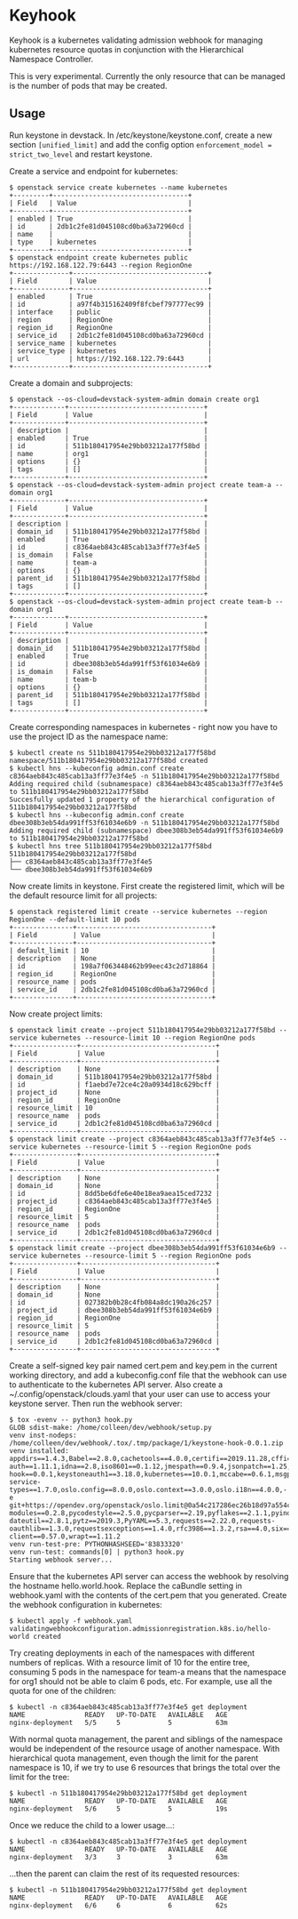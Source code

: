 Keyhook
=======

Keyhook is a kubernetes validating admission webhook for managing kubernetes
resource quotas in conjunction with the Hierarchical Namespace Controller.

This is very experimental. Currently the only resource that can be managed is
the number of pods that may be created.

Usage
-----

Run keystone in devstack. In /etc/keystone/keystone.conf, create a new section
`[unified_limit]` and add the config option `enforcement_model =
strict_two_level` and restart keystone.

Create a service and endpoint for kubernetes:

```
$ openstack service create kubernetes --name kubernetes
+---------+----------------------------------+
| Field   | Value                            |
+---------+----------------------------------+
| enabled | True                             |
| id      | 2db1c2fe81d045108cd0ba63a72960cd |
| name    |                                  |
| type    | kubernetes                       |
+---------+----------------------------------+
$ openstack endpoint create kubernetes public https://192.168.122.79:6443 --region RegionOne
+--------------+----------------------------------+
| Field        | Value                            |
+--------------+----------------------------------+
| enabled      | True                             |
| id           | a97f4b315162409f8fcbef797777ec99 |
| interface    | public                           |
| region       | RegionOne                        |
| region_id    | RegionOne                        |
| service_id   | 2db1c2fe81d045108cd0ba63a72960cd |
| service_name | kubernetes                       |
| service_type | kubernetes                       |
| url          | https://192.168.122.79:6443      |
+--------------+----------------------------------+
```

Create a domain and subprojects:

```
$ openstack --os-cloud=devstack-system-admin domain create org1
+-------------+----------------------------------+
| Field       | Value                            |
+-------------+----------------------------------+
| description |                                  |
| enabled     | True                             |
| id          | 511b180417954e29bb03212a177f58bd |
| name        | org1                             |
| options     | {}                               |
| tags        | []                               |
+-------------+----------------------------------+
$ openstack --os-cloud=devstack-system-admin project create team-a --domain org1
+-------------+----------------------------------+
| Field       | Value                            |
+-------------+----------------------------------+
| description |                                  |
| domain_id   | 511b180417954e29bb03212a177f58bd |
| enabled     | True                             |
| id          | c8364aeb843c485cab13a3ff77e3f4e5 |
| is_domain   | False                            |
| name        | team-a                           |
| options     | {}                               |
| parent_id   | 511b180417954e29bb03212a177f58bd |
| tags        | []                               |
+-------------+----------------------------------+
$ openstack --os-cloud=devstack-system-admin project create team-b --domain org1
+-------------+----------------------------------+
| Field       | Value                            |
+-------------+----------------------------------+
| description |                                  |
| domain_id   | 511b180417954e29bb03212a177f58bd |
| enabled     | True                             |
| id          | dbee308b3eb54da991ff53f61034e6b9 |
| is_domain   | False                            |
| name        | team-b                           |
| options     | {}                               |
| parent_id   | 511b180417954e29bb03212a177f58bd |
| tags        | []                               |
+-------------+----------------------------------+
```

Create corresponding namespaces in kubernetes - right now you have to use the
project ID as the namespace name:

```
$ kubectl create ns 511b180417954e29bb03212a177f58bd
namespace/511b180417954e29bb03212a177f58bd created
$ kubectl hns --kubeconfig admin.conf create c8364aeb843c485cab13a3ff77e3f4e5 -n 511b180417954e29bb03212a177f58bd
Adding required child (subnamespace) c8364aeb843c485cab13a3ff77e3f4e5 to 511b180417954e29bb03212a177f58bd
Succesfully updated 1 property of the hierarchical configuration of 511b180417954e29bb03212a177f58bd
$ kubectl hns --kubeconfig admin.conf create dbee308b3eb54da991ff53f61034e6b9 -n 511b180417954e29bb03212a177f58bd
Adding required child (subnamespace) dbee308b3eb54da991ff53f61034e6b9 to 511b180417954e29bb03212a177f58bd
$ kubectl hns tree 511b180417954e29bb03212a177f58bd
511b180417954e29bb03212a177f58bd
├── c8364aeb843c485cab13a3ff77e3f4e5
└── dbee308b3eb54da991ff53f61034e6b9
```

Now create limits in keystone. First create the registered limit, which will be
the default resource limit for all projects:

```
$ openstack registered limit create --service kubernetes --region RegionOne --default-limit 10 pods
+---------------+----------------------------------+
| Field         | Value                            |
+---------------+----------------------------------+
| default_limit | 10                               |
| description   | None                             |
| id            | 198a7f063448462b99eec43c2d718864 |
| region_id     | RegionOne                        |
| resource_name | pods                             |
| service_id    | 2db1c2fe81d045108cd0ba63a72960cd |
+---------------+----------------------------------+
```

Now create project limits:

```
$ openstack limit create --project 511b180417954e29bb03212a177f58bd --service kubernetes --resource-limit 10 --region RegionOne pods
+----------------+----------------------------------+
| Field          | Value                            |
+----------------+----------------------------------+
| description    | None                             |
| domain_id      | 511b180417954e29bb03212a177f58bd |
| id             | f1aebd7e72ce4c20a0934d18c629bcff |
| project_id     | None                             |
| region_id      | RegionOne                        |
| resource_limit | 10                               |
| resource_name  | pods                             |
| service_id     | 2db1c2fe81d045108cd0ba63a72960cd |
+----------------+----------------------------------+
$ openstack limit create --project c8364aeb843c485cab13a3ff77e3f4e5 --service kubernetes --resource-limit 5 --region RegionOne pods
+----------------+----------------------------------+
| Field          | Value                            |
+----------------+----------------------------------+
| description    | None                             |
| domain_id      | None                             |
| id             | 8dd5be6dfe6e40e18ea9aea15ced7232 |
| project_id     | c8364aeb843c485cab13a3ff77e3f4e5 |
| region_id      | RegionOne                        |
| resource_limit | 5                                |
| resource_name  | pods                             |
| service_id     | 2db1c2fe81d045108cd0ba63a72960cd |
+----------------+----------------------------------+
$ openstack limit create --project dbee308b3eb54da991ff53f61034e6b9 --service kubernetes --resource-limit 5 --region RegionOne pods
+----------------+----------------------------------+
| Field          | Value                            |
+----------------+----------------------------------+
| description    | None                             |
| domain_id      | None                             |
| id             | 027382b0b28c4fb084a8dc190a26c257 |
| project_id     | dbee308b3eb54da991ff53f61034e6b9 |
| region_id      | RegionOne                        |
| resource_limit | 5                                |
| resource_name  | pods                             |
| service_id     | 2db1c2fe81d045108cd0ba63a72960cd |
+----------------+----------------------------------+
```

Create a self-signed key pair named cert.pem and key.pem in the current working
directory, and add a kubeconfig.conf file that the webhook can use to
authenticate to the kubernetes API server. Also create a
~/.config/openstack/clouds.yaml that your user can use to access your keystone
server. Then run the webhook server:

```
$ tox -evenv -- python3 hook.py
GLOB sdist-make: /home/colleen/dev/webhook/setup.py
venv inst-nodeps: /home/colleen/dev/webhook/.tox/.tmp/package/1/keystone-hook-0.0.1.zip
venv installed: appdirs==1.4.3,Babel==2.8.0,cachetools==4.0.0,certifi==2019.11.28,cffi==1.14.0,chardet==3.0.4,cryptography==2.8,debtcollector==2.0.0,decorator==4.4.1,dogpile.cache==0.9.0,entrypoints==0.3,flake8==3.7.9,google-auth==1.11.1,idna==2.8,iso8601==0.1.12,jmespath==0.9.4,jsonpatch==1.25,jsonpointer==2.0,keystone-hook==0.0.1,keystoneauth1==3.18.0,kubernetes==10.0.1,mccabe==0.6.1,msgpack==0.6.2,munch==2.5.0,netaddr==0.7.19,netifaces==0.10.9,oauthlib==3.1.0,openstacksdk==0.41.0,os-service-types==1.7.0,oslo.config==8.0.0,oslo.context==3.0.0,oslo.i18n==4.0.0,-e git+https://opendev.org/openstack/oslo.limit@0a54c217286ec26b18d97a554c0b0104142992c8#egg=oslo.limit,oslo.log==4.0.0,oslo.serialization==3.0.0,oslo.utils==4.0.0,pbr==5.4.4,pyasn1==0.4.8,pyasn1-modules==0.2.8,pycodestyle==2.5.0,pycparser==2.19,pyflakes==2.1.1,pyinotify==0.9.6,pyparsing==2.4.6,python-dateutil==2.8.1,pytz==2019.3,PyYAML==5.3,requests==2.22.0,requests-oauthlib==1.3.0,requestsexceptions==1.4.0,rfc3986==1.3.2,rsa==4.0,six==1.14.0,stevedore==1.32.0,urllib3==1.25.8,websocket-client==0.57.0,wrapt==1.11.2
venv run-test-pre: PYTHONHASHSEED='83833320'
venv run-test: commands[0] | python3 hook.py
Starting webhook server...
```

Ensure that the kubernetes API server can access the webhook by resolving the
hostname hello.world.hook. Replace the caBundle setting in webhook.yaml with the
contents of the cert.pem that you generated. Create the webhook configuration in
kubernetes:

```
$ kubectl apply -f webhook.yaml
validatingwebhookconfiguration.admissionregistration.k8s.io/hello-world created
```

Try creating deployments in each of the namespaces with different numbers of
replicas. With a resource limit of 10 for the entire tree, consuming 5 pods in
the namespace for team-a means that the namespace for org1 should not be able to
claim 6 pods, etc. For example, use all the quota for one of the children:

```
$ kubectl -n c8364aeb843c485cab13a3ff77e3f4e5 get deployment
NAME               READY   UP-TO-DATE   AVAILABLE   AGE
nginx-deployment   5/5     5            5           63m
```

With normal quota management, the parent and siblings of the namespace would be
independent of the resource usage of another namespace. With hierarchical quota
management, even though the limit for the parent namespace is 10, if we try to
use 6 resources that brings the total over the limit for the tree:

```
$ kubectl -n 511b180417954e29bb03212a177f58bd get deployment
NAME               READY   UP-TO-DATE   AVAILABLE   AGE
nginx-deployment   5/6     5            5           19s
```

Once we reduce the child to a lower usage...:

```
$ kubectl -n c8364aeb843c485cab13a3ff77e3f4e5 get deployment
NAME               READY   UP-TO-DATE   AVAILABLE   AGE
nginx-deployment   3/3     3            3           63m
```

...then the parent can claim the rest of its requested resources:

```
$ kubectl -n 511b180417954e29bb03212a177f58bd get deployment
NAME               READY   UP-TO-DATE   AVAILABLE   AGE
nginx-deployment   6/6     6            6           62s
```

